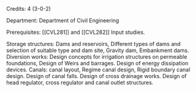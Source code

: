 Credits: 4 (3-0-2)

Department: Department of Civil Engineering

Prerequisites: [[CVL281]] and [[CVL282]] Input studies.

Storage structures: Dams and reservoirs, Different types of dams and selection of suitable type and dam site, Gravity dam, Embankment dams. Diversion works: Design concepts for irrigation structures on permeable foundations, Design of Weirs and barrages. Design of energy dissipation devices. Canals: canal layout, Regime canal design, Rigid boundary canal design. Design of canal falls. Design of cross drainage works. Design of head regulator, cross regulator and canal outlet structures.